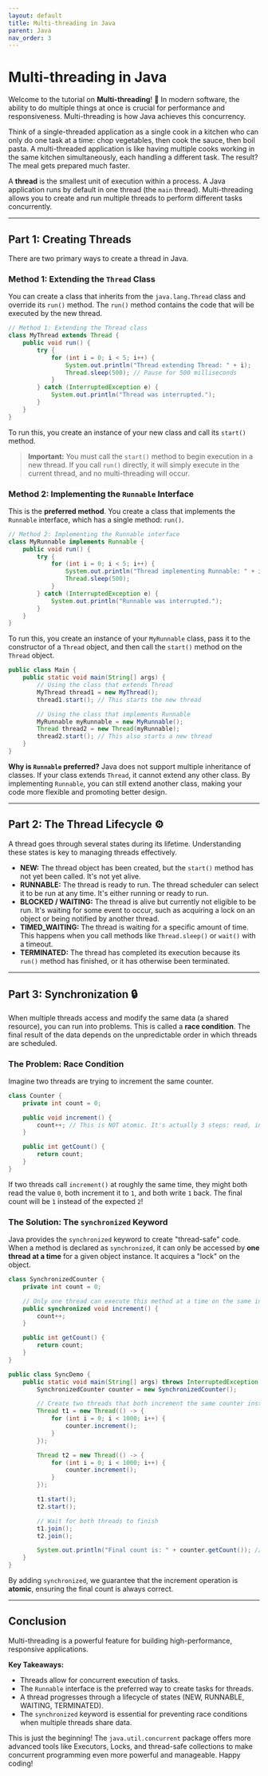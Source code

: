 ```yaml
---
layout: default
title: Multi-threading in Java
parent: Java
nav_order: 3
---
```


# Multi-threading in Java

Welcome to the tutorial on **Multi-threading**! 🚀 In modern software, the ability to do multiple things at once is crucial for performance and responsiveness. Multi-threading is how Java achieves this concurrency.

Think of a single-threaded application as a single cook in a kitchen who can only do one task at a time: chop vegetables, then cook the sauce, then boil pasta. A multi-threaded application is like having multiple cooks working in the same kitchen simultaneously, each handling a different task. The result? The meal gets prepared much faster.

A **thread** is the smallest unit of execution within a process. A Java application runs by default in one thread (the `main` thread). Multi-threading allows you to create and run multiple threads to perform different tasks concurrently.

---

## Part 1: Creating Threads

There are two primary ways to create a thread in Java.

### Method 1: Extending the `Thread` Class

You can create a class that inherits from the `java.lang.Thread` class and override its `run()` method. The `run()` method contains the code that will be executed by the new thread.

```java
// Method 1: Extending the Thread class
class MyThread extends Thread {
    public void run() {
        try {
            for (int i = 0; i < 5; i++) {
                System.out.println("Thread extending Thread: " + i);
                Thread.sleep(500); // Pause for 500 milliseconds
            }
        } catch (InterruptedException e) {
            System.out.println("Thread was interrupted.");
        }
    }
}
````

To run this, you create an instance of your new class and call its `start()` method.

> **Important:** You must call the `start()` method to begin execution in a new thread. If you call `run()` directly, it will simply execute in the current thread, and no multi-threading will occur.

### Method 2: Implementing the `Runnable` Interface

This is the **preferred method**. You create a class that implements the `Runnable` interface, which has a single method: `run()`.

```java
// Method 2: Implementing the Runnable interface
class MyRunnable implements Runnable {
    public void run() {
        try {
            for (int i = 0; i < 5; i++) {
                System.out.println("Thread implementing Runnable: " + i);
                Thread.sleep(500);
            }
        } catch (InterruptedException e) {
            System.out.println("Runnable was interrupted.");
        }
    }
}
```

To run this, you create an instance of your `MyRunnable` class, pass it to the constructor of a `Thread` object, and then call the `start()` method on the `Thread` object.

```java
public class Main {
    public static void main(String[] args) {
        // Using the class that extends Thread
        MyThread thread1 = new MyThread();
        thread1.start(); // This starts the new thread

        // Using the class that implements Runnable
        MyRunnable myRunnable = new MyRunnable();
        Thread thread2 = new Thread(myRunnable);
        thread2.start(); // This also starts a new thread
    }
}
```

**Why is `Runnable` preferred?** Java does not support multiple inheritance of classes. If your class extends `Thread`, it cannot extend any other class. By implementing `Runnable`, you can still extend another class, making your code more flexible and promoting better design.

-----

## Part 2: The Thread Lifecycle ⚙️

A thread goes through several states during its lifetime. Understanding these states is key to managing threads effectively.

  * **NEW:** The thread object has been created, but the `start()` method has not yet been called. It's not yet alive.
  * **RUNNABLE:** The thread is ready to run. The thread scheduler can select it to be run at any time. It's either running or ready to run.
  * **BLOCKED / WAITING:** The thread is alive but currently not eligible to be run. It's waiting for some event to occur, such as acquiring a lock on an object or being notified by another thread.
  * **TIMED\_WAITING:** The thread is waiting for a specific amount of time. This happens when you call methods like `Thread.sleep()` or `wait()` with a timeout.
  * **TERMINATED:** The thread has completed its execution because its `run()` method has finished, or it has otherwise been terminated.

-----

## Part 3: Synchronization 🔒

When multiple threads access and modify the same data (a shared resource), you can run into problems. This is called a **race condition**. The final result of the data depends on the unpredictable order in which threads are scheduled.

### The Problem: Race Condition

Imagine two threads are trying to increment the same counter.

```java
class Counter {
    private int count = 0;

    public void increment() {
        count++; // This is NOT atomic. It's actually 3 steps: read, increment, write.
    }

    public int getCount() {
        return count;
    }
}
```

If two threads call `increment()` at roughly the same time, they might both read the value `0`, both increment it to `1`, and both write `1` back. The final count will be `1` instead of the expected `2`\!

### The Solution: The `synchronized` Keyword

Java provides the `synchronized` keyword to create "thread-safe" code. When a method is declared as `synchronized`, it can only be accessed by **one thread at a time** for a given object instance. It acquires a "lock" on the object.

```java
class SynchronizedCounter {
    private int count = 0;

    // Only one thread can execute this method at a time on the same instance
    public synchronized void increment() {
        count++;
    }

    public int getCount() {
        return count;
    }
}

public class SyncDemo {
    public static void main(String[] args) throws InterruptedException {
        SynchronizedCounter counter = new SynchronizedCounter();

        // Create two threads that both increment the same counter instance
        Thread t1 = new Thread(() -> {
            for (int i = 0; i < 1000; i++) {
                counter.increment();
            }
        });

        Thread t2 = new Thread(() -> {
            for (int i = 0; i < 1000; i++) {
                counter.increment();
            }
        });

        t1.start();
        t2.start();

        // Wait for both threads to finish
        t1.join();
        t2.join();

        System.out.println("Final count is: " + counter.getCount()); // Always 2000
    }
}
```

By adding `synchronized`, we guarantee that the increment operation is **atomic**, ensuring the final count is always correct.

-----

## Conclusion

Multi-threading is a powerful feature for building high-performance, responsive applications.

**Key Takeaways:**

  * Threads allow for concurrent execution of tasks.
  * The `Runnable` interface is the preferred way to create tasks for threads.
  * A thread progresses through a lifecycle of states (NEW, RUNNABLE, WAITING, TERMINATED).
  * The `synchronized` keyword is essential for preventing race conditions when multiple threads share data.

This is just the beginning\! The `java.util.concurrent` package offers more advanced tools like Executors, Locks, and thread-safe collections to make concurrent programming even more powerful and manageable. Happy coding\!

